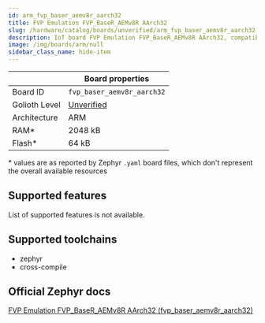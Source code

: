 ```yaml
---
id: arm_fvp_baser_aemv8r_aarch32
title: FVP Emulation FVP_BaseR_AEMv8R AArch32
slug: /hardware/catalog/boards/unverified/arm_fvp_baser_aemv8r_aarch32
description: IoT board FVP Emulation FVP_BaseR_AEMv8R AArch32, compatible with Golioth at unverified level.
image: /img/boards/arm/null
sidebar_class_name: hide-item
---
```


[//]: # (This is an auto-generated file, do not edit! Changes to it will be lost upon re-generation)



|                | Board properties     |
| -------------  | -------------------- |
| Board ID       | `fvp_baser_aemv8r_aarch32` |
| Golioth Level  | [Unverified](/hardware#unverified-boards) |
| Architecture   | ARM |
| RAM*           | 2048 kB |
| Flash*         | 64 kB |

\* values are as reported by Zephyr `.yaml` board files, which don't represent the overall available resources



## Supported features

List of supported features is not available.

## Supported toolchains

* zephyr
* cross-compile

## Official Zephyr docs

[FVP Emulation FVP_BaseR_AEMv8R AArch32 (fvp_baser_aemv8r_aarch32)](https://docs.zephyrproject.org/latest/boards/arm/fvp_baser_aemv8r_aarch32/doc/index.html)
